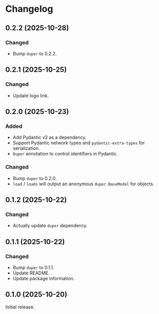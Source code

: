 # Changelog

## 0.2.2 (2025-10-28)

### Changed

- Bump `duper` to 0.2.2.

## 0.2.1 (2025-10-25)

### Changed

- Update logo link.

## 0.2.0 (2025-10-23)

### Added

- Add Pydantic v2 as a dependency.
- Support Pydantic network types and `pydantic-extra-types` for serialization.
- `Duper` annotation to control identifiers in Pydantic.

### Changed

- Bump `duper` to 0.2.0.
- `load` / `loads` will output an anonymous `duper.BaseModel` for objects.

## 0.1.2 (2025-10-22)

### Changed

- Actually update `duper` dependency.

## 0.1.1 (2025-10-22)

### Changed

- Bump `duper` to 0.1.1.
- Update README.
- Update package information.

## 0.1.0 (2025-10-20)

Initial release.
